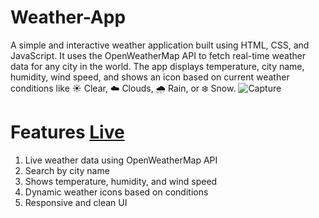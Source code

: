 # Weather-App
A simple and interactive weather application built using HTML, CSS, and JavaScript. It uses the OpenWeatherMap API to fetch real-time weather data for any city in the world. The app displays temperature, city name, humidity, wind speed, and shows an icon based on current weather conditions like ☀️ Clear, ☁️ Clouds, 🌧️ Rain, or ❄️ Snow.
![Capture](https://github.com/user-attachments/assets/f70e3c17-0d70-4629-a148-b5fd6ec70ef2)
# Features [Live](https://a-yeshah.github.io/Weather-App/)
1. Live weather data using OpenWeatherMap API
2. Search by city name
3. Shows temperature, humidity, and wind speed
4. Dynamic weather icons based on conditions
5. Responsive and clean UI
